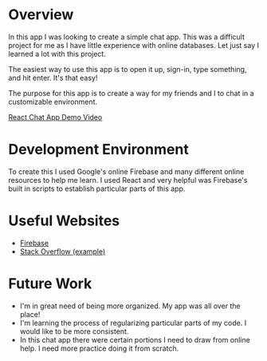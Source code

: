 # Overview

In this app I was looking to create a simple chat app. This was a difficult project for me as I have little experience with online databases. Let just say I learned a lot with this project. 

The easiest way to use this app is to open it up, sign-in, type something, and hit enter. It's that easy!

The purpose for this app is to create a way for my friends and I to chat in a customizable environment. 

[React Chat App Demo Video](https://youtu.be/lH1CGP5l55M)

# Development Environment

To create this I used Google's online Firebase and many different online resources to help me learn. 
I used React and very helpful was Firebase's built in scripts to establish particular parts of this app.

# Useful Websites

* [Firebase](https://firebase.google.com/)
* [Stack Overflow (example)](https://stackoverflow.com/questions/69392153/cant-import-button-in-react)

# Future Work

* I'm in great need of being more organized. My app was all over the place!
* I'm learning the process of regularizing particular parts of my code. I would like to be more consistent. 
* In this chat app there were certain portions I need to draw from online help. I need more practice doing it from scratch.